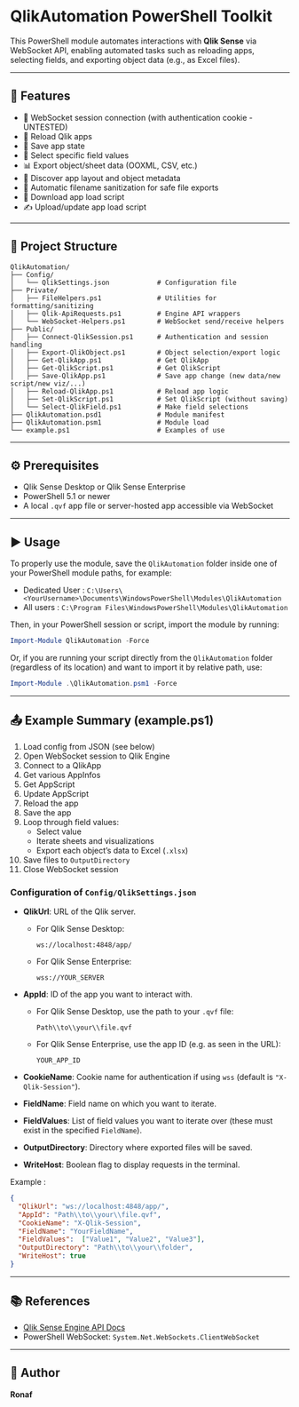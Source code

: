 # QlikAutomation PowerShell Toolkit

This PowerShell module automates interactions with **Qlik Sense** via WebSocket API, enabling automated tasks such as reloading apps, selecting fields, and exporting object data (e.g., as Excel files).

---

## 🚀 Features

- 📡 WebSocket session connection (with authentication cookie - UNTESTED)
- 🔁 Reload Qlik apps
- 💾 Save app state
- 🎯 Select specific field values
- 📊 Export object/sheet data (OOXML, CSV, etc.)
- 🧱 Discover app layout and object metadata
- 🧼 Automatic filename sanitization for safe file exports
- 📜 Download app load script  
- ✍️ Upload/update app load script  

---

## 📂 Project Structure

```
QlikAutomation/
├── Config/
│   └── QlikSettings.json            # Configuration file
├── Private/
│   ├── FileHelpers.ps1              # Utilities for formatting/sanitizing
│   ├── Qlik-ApiRequests.ps1         # Engine API wrappers
│   └── WebSocket-Helpers.ps1        # WebSocket send/receive helpers
├── Public/
│   ├── Connect-QlikSession.ps1      # Authentication and session handling
│   ├── Export-QlikObject.ps1        # Object selection/export logic
│   ├── Get-QlikApp.ps1              # Get QlikApp
│   ├── Get-QlikScript.ps1           # Get QlikScript
│   ├── Save-QlikApp.ps1             # Save app change (new data/new script/new viz/...)
│   ├── Reload-QlikApp.ps1           # Reload app logic
│   ├── Set-QlikScript.ps1           # Set QlikScript (without saving)
│   └── Select-QlikField.ps1         # Make field selections
├── QlikAutomation.psd1              # Module manifest
├── QlikAutomation.psm1              # Module load
└── example.ps1                      # Examples of use
```

---

## ⚙️ Prerequisites

- Qlik Sense Desktop or Qlik Sense Enterprise
- PowerShell 5.1 or newer
- A local `.qvf` app file or server-hosted app accessible via WebSocket

---

## ▶️ Usage

To properly use the module, save the `QlikAutomation` folder inside one of your PowerShell module paths, for example:
- Dedicated User : `C:\Users\<YourUsername>\Documents\WindowsPowerShell\Modules\QlikAutomation`
- All users : `C:\Program Files\WindowsPowerShell\Modules\QlikAutomation`

Then, in your PowerShell session or script, import the module by running:

```powershell
Import-Module QlikAutomation -Force
```

Or, if you are running your script directly from the `QlikAutomation` folder (regardless of its location) and want to import it by relative path, use:
```powershell
Import-Module .\QlikAutomation.psm1 -Force
```

---

## 📤 Example Summary (example.ps1)

1. Load config from JSON (see below)
2. Open WebSocket session to Qlik Engine
3. Connect to a QlikApp
4. Get various AppInfos
5. Get AppScript
6. Update AppScript
7. Reload the app
8. Save the app
9. Loop through field values:
   - Select value
   - Iterate sheets and visualizations
   - Export each object’s data to Excel (`.xlsx`)
10. Save files to `OutputDirectory`
11. Close WebSocket session

### Configuration of `Config/QlikSettings.json`


- **QlikUrl**: URL of the Qlik server.
  - For Qlik Sense Desktop:
    ```
    ws://localhost:4848/app/
    ```
  - For Qlik Sense Enterprise:
    ```
    wss://YOUR_SERVER
    ```

- **AppId**: ID of the app you want to interact with.
  - For Qlik Sense Desktop, use the path to your `.qvf` file:
    ```
    Path\\to\\your\\file.qvf
    ```
  - For Qlik Sense Enterprise, use the app ID (e.g. as seen in the URL):
    ```
    YOUR_APP_ID
    ```

- **CookieName**: Cookie name for authentication if using `wss` (default is `"X-Qlik-Session"`).

- **FieldName**: Field name on which you want to iterate.

- **FieldValues**: List of field values you want to iterate over (these must exist in the specified `FieldName`).

- **OutputDirectory**: Directory where exported files will be saved.

- **WriteHost**: Boolean flag to display requests in the terminal.

Example :
```json
{
  "QlikUrl": "ws://localhost:4848/app/",
  "AppId": "Path\\to\\your\\file.qvf",
  "CookieName": "X-Qlik-Session",
  "FieldName": "YourFieldName",
  "FieldValues":  ["Value1", "Value2", "Value3"],
  "OutputDirectory": "Path\\to\\your\\folder",
  "WriteHost": true
}
```
---

## 📚 References

- [Qlik Sense Engine API Docs](https://help.qlik.com/en-US/sense-developer/)
- PowerShell WebSocket: `System.Net.WebSockets.ClientWebSocket`

---

## 👤 Author

**Ronaf**

